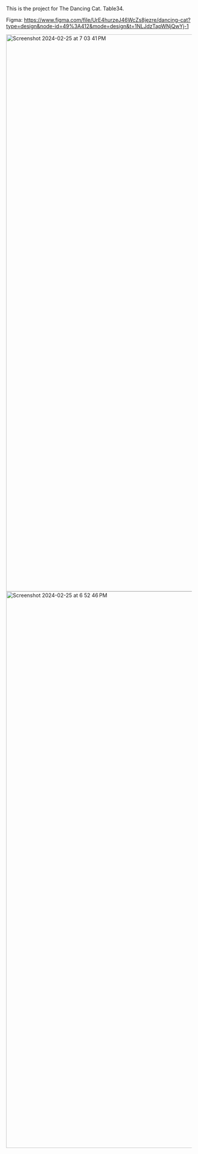 This is the project for The Dancing Cat. 
Table34. 

Figma:
https://www.figma.com/file/UrE4hurzeJ46WcZs8jezre/dancing-cat?type=design&node-id=49%3A412&mode=design&t=1NLJdzTapWNjQwYj-1

<img width="1512" alt="Screenshot 2024-02-25 at 7 03 41 PM" src="https://github.com/islamborghini/Biscuits2/assets/82131413/7a9da0a0-d321-4dc8-be18-fc99d2f03159">

<img width="1511" alt="Screenshot 2024-02-25 at 6 52 46 PM" src="https://github.com/islamborghini/Biscuits2/assets/82131413/cc11ab75-f3ee-4999-a9cc-cd04b24ba39f">

